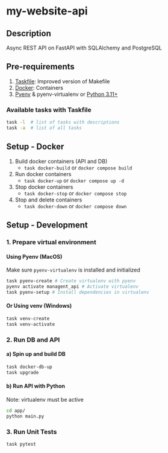 # my-website-api

## Description
Async REST API on FastAPI with SQLAlchemy and PostgreSQL

## Pre-requirements
1. [Taskfile](https://taskfile.dev/): Improved version of Makefile
2. [Docker](https://www.docker.com/): Containers
3. [Pyenv](https://github.com/pyenv/pyenv-installer) & pyenv-virtualenv or [Python 3.11+](https://www.python.org/)

### Available tasks with Taskfile
```bash
task -l  # list of tasks with descriptions
task -a  # list of all tasks
```

## Setup - Docker
1. Build docker containers (API and DB)
   * `task docker-build` or `docker compose build`
2. Run docker containers
   * `task docker-up` or `docker compose up -d`
3. Stop docker containers
   * `task docker-stop` or `docker compose stop`
4. Stop and delete containers
   * `task docker-down` or `docker compose down`

## Setup - Development

### 1. Prepare virtual environment
#### Using Pyenv (MacOS)
Make sure `pyenv-virtualenv` is installed and initialized
```bash
task pyenv-create # Create virtualenv with pyenv
pyenv activate managent_api # Activate virtualenv
task pyenv-setup # Install dependencies in virtualenv
```
#### Or Using venv (Windows)
```bash
task venv-create
task venv-activate
```
### 2. Run DB and API
#### a) Spin up and build DB
```bash
task docker-db-up
task upgrade
```
#### b) Run API with Python
Note: virtualenv must be active
```bash
cd app/
python main.py
```

### 3. Run Unit Tests
```bash
task pytest
```